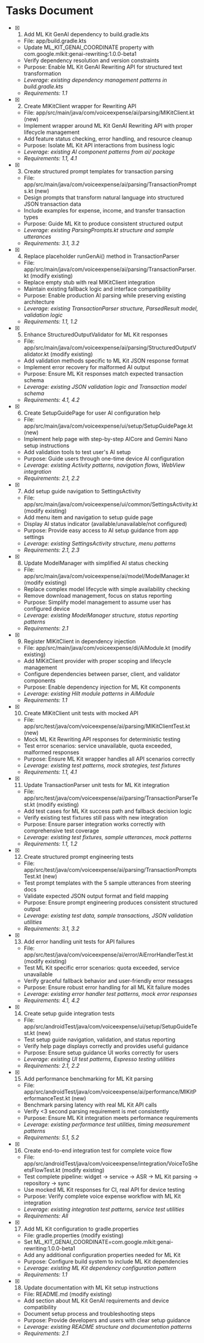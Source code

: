 # Tasks Document

- [x] 1. Add ML Kit GenAI dependency to build.gradle.kts
  - File: app/build.gradle.kts
  - Update ML_KIT_GENAI_COORDINATE property with com.google.mlkit:genai-rewriting:1.0.0-beta1
  - Verify dependency resolution and version constraints
  - Purpose: Enable ML Kit GenAI Rewriting API for structured text transformation
  - _Leverage: existing dependency management patterns in build.gradle.kts_
  - _Requirements: 1.1_

- [x] 2. Create MlKitClient wrapper for Rewriting API
  - File: app/src/main/java/com/voiceexpense/ai/parsing/MlKitClient.kt (new)
  - Implement wrapper around ML Kit GenAI Rewriting API with proper lifecycle management
  - Add feature status checking, error handling, and resource cleanup
  - Purpose: Isolate ML Kit API interactions from business logic
  - _Leverage: existing AI component patterns from ai/ package_
  - _Requirements: 1.1, 4.1_

- [x] 3. Create structured prompt templates for transaction parsing
  - File: app/src/main/java/com/voiceexpense/ai/parsing/TransactionPrompts.kt (new)
  - Design prompts that transform natural language into structured JSON transaction data
  - Include examples for expense, income, and transfer transaction types
  - Purpose: Guide ML Kit to produce consistent structured output
  - _Leverage: existing ParsingPrompts.kt structure and sample utterances_
  - _Requirements: 3.1, 3.2_

- [x] 4. Replace placeholder runGenAi() method in TransactionParser
  - File: app/src/main/java/com/voiceexpense/ai/parsing/TransactionParser.kt (modify existing)
  - Replace empty stub with real MlKitClient integration
  - Maintain existing fallback logic and interface compatibility
  - Purpose: Enable production AI parsing while preserving existing architecture
  - _Leverage: existing TransactionParser structure, ParsedResult model, validation logic_
  - _Requirements: 1.1, 1.2_

- [x] 5. Enhance StructuredOutputValidator for ML Kit responses
  - File: app/src/main/java/com/voiceexpense/ai/parsing/StructuredOutputValidator.kt (modify existing)
  - Add validation methods specific to ML Kit JSON response format
  - Implement error recovery for malformed AI output
  - Purpose: Ensure ML Kit responses match expected transaction schema
  - _Leverage: existing JSON validation logic and Transaction model schema_
  - _Requirements: 4.1, 4.2_

- [x] 6. Create SetupGuidePage for user AI configuration help
  - File: app/src/main/java/com/voiceexpense/ui/setup/SetupGuidePage.kt (new)
  - Implement help page with step-by-step AICore and Gemini Nano setup instructions
  - Add validation tools to test user's AI setup
  - Purpose: Guide users through one-time device AI configuration
  - _Leverage: existing Activity patterns, navigation flows, WebView integration_
  - _Requirements: 2.1, 2.2_

- [x] 7. Add setup guide navigation to SettingsActivity
  - File: app/src/main/java/com/voiceexpense/ui/common/SettingsActivity.kt (modify existing)
  - Add menu item and navigation to setup guide page
  - Display AI status indicator (available/unavailable/not configured)
  - Purpose: Provide easy access to AI setup guidance from app settings
  - _Leverage: existing SettingsActivity structure, menu patterns_
  - _Requirements: 2.1, 2.3_

- [x] 8. Update ModelManager with simplified AI status checking
  - File: app/src/main/java/com/voiceexpense/ai/model/ModelManager.kt (modify existing)
  - Replace complex model lifecycle with simple availability checking
  - Remove download management, focus on status reporting
  - Purpose: Simplify model management to assume user has configured device
  - _Leverage: existing ModelManager structure, status reporting patterns_
  - _Requirements: 2.1_

- [x] 9. Register MlKitClient in dependency injection
  - File: app/src/main/java/com/voiceexpense/di/AiModule.kt (modify existing)
  - Add MlKitClient provider with proper scoping and lifecycle management
  - Configure dependencies between parser, client, and validator components
  - Purpose: Enable dependency injection for ML Kit components
  - _Leverage: existing Hilt module patterns in AiModule_
  - _Requirements: 1.1_

- [x] 10. Create MlKitClient unit tests with mocked API
  - File: app/src/test/java/com/voiceexpense/ai/parsing/MlKitClientTest.kt (new)
  - Mock ML Kit Rewriting API responses for deterministic testing
  - Test error scenarios: service unavailable, quota exceeded, malformed responses
  - Purpose: Ensure ML Kit wrapper handles all API scenarios correctly
  - _Leverage: existing test patterns, mock strategies, test fixtures_
  - _Requirements: 1.1, 4.1_

- [x] 11. Update TransactionParser unit tests for ML Kit integration
  - File: app/src/test/java/com/voiceexpense/ai/parsing/TransactionParserTest.kt (modify existing)
  - Add test cases for ML Kit success path and fallback decision logic
  - Verify existing test fixtures still pass with new integration
  - Purpose: Ensure parser integration works correctly with comprehensive test coverage
  - _Leverage: existing test fixtures, sample utterances, mock patterns_
  - _Requirements: 1.1, 1.2_

- [x] 12. Create structured prompt engineering tests
  - File: app/src/test/java/com/voiceexpense/ai/parsing/TransactionPromptsTest.kt (new)
  - Test prompt templates with the 5 sample utterances from steering docs
  - Validate expected JSON output format and field mapping
  - Purpose: Ensure prompt engineering produces consistent structured output
  - _Leverage: existing test data, sample transactions, JSON validation utilities_
  - _Requirements: 3.1, 3.2_

- [x] 13. Add error handling unit tests for API failures
  - File: app/src/test/java/com/voiceexpense/ai/error/AiErrorHandlerTest.kt (modify existing)
  - Test ML Kit specific error scenarios: quota exceeded, service unavailable
  - Verify graceful fallback behavior and user-friendly error messages
  - Purpose: Ensure robust error handling for all ML Kit failure modes
  - _Leverage: existing error handler test patterns, mock error responses_
  - _Requirements: 4.1, 4.2_

- [x] 14. Create setup guide integration tests
  - File: app/src/androidTest/java/com/voiceexpense/ui/setup/SetupGuideTest.kt (new)
  - Test setup guide navigation, validation, and status reporting
  - Verify help page displays correctly and provides useful guidance
  - Purpose: Ensure setup guidance UI works correctly for users
  - _Leverage: existing UI test patterns, Espresso testing utilities_
  - _Requirements: 2.1, 2.2_

- [x] 15. Add performance benchmarking for ML Kit parsing
  - File: app/src/androidTest/java/com/voiceexpense/ai/performance/MlKitPerformanceTest.kt (new)
  - Benchmark parsing latency with real ML Kit API calls
  - Verify <3 second parsing requirement is met consistently
  - Purpose: Ensure ML Kit integration meets performance requirements
  - _Leverage: existing performance test utilities, timing measurement patterns_
  - _Requirements: 5.1, 5.2_

- [x] 16. Create end-to-end integration test for complete voice flow
  - File: app/src/androidTest/java/com/voiceexpense/integration/VoiceToSheetsFlowTest.kt (modify existing)
  - Test complete pipeline: widget → service → ASR → ML Kit parsing → repository → sync
  - Use mocked ML Kit responses for CI, real API for device testing
  - Purpose: Verify complete voice expense workflow with ML Kit integration
  - _Leverage: existing integration test patterns, service test utilities_
  - _Requirements: All_

- [x] 17. Add ML Kit configuration to gradle.properties
  - File: gradle.properties (modify existing)
  - Set ML_KIT_GENAI_COORDINATE=com.google.mlkit:genai-rewriting:1.0.0-beta1
  - Add any additional configuration properties needed for ML Kit
  - Purpose: Configure build system to include ML Kit dependencies
  - _Leverage: existing ML Kit dependency configuration pattern_
  - _Requirements: 1.1_

- [x] 18. Update documentation with ML Kit setup instructions
  - File: README.md (modify existing)
  - Add section about ML Kit GenAI requirements and device compatibility
  - Document setup process and troubleshooting steps
  - Purpose: Provide developers and users with clear setup guidance
  - _Leverage: existing README structure and documentation patterns_
  - _Requirements: 2.1_
